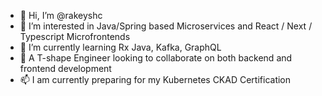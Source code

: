 - 👋 Hi, I’m @rakeyshc
- 👀 I’m interested in Java/Spring based Microservices and React / Next / Typescript Microfrontends
- 🌱 I’m currently learning Rx Java, Kafka,  GraphQL
- 💞️ A T-shape Engineer looking to collaborate on both backend and frontend development
- 📫 I am currently preparing for my Kubernetes CKAD Certification

<!---
rakeyshc/rakeyshc is a ✨ special ✨ repository because its `README.md` (this file) appears on your GitHub profile.
You can click the Preview link to take a look at your changes.
--->
